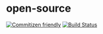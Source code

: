 # open-source

[![Commitizen friendly](https://img.shields.io/badge/commitizen-friendly-brightgreen.svg)](http://commitizen.github.io/cz-cli/)
[![Build Status](https://travis-ci.org/huchenme/open-source.svg?branch=master)](https://travis-ci.org/huchenme/open-source)
